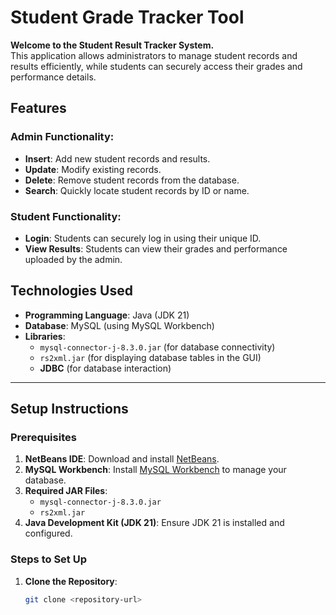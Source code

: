 # Student Grade Tracker Tool

**Welcome to the Student Result Tracker System.**  
This application allows administrators to manage student records and results efficiently, 
while students can securely access their grades and performance details.

## Features
### Admin Functionality:
- **Insert**: Add new student records and results.
- **Update**: Modify existing records.
- **Delete**: Remove student records from the database.
- **Search**: Quickly locate student records by ID or name.

### Student Functionality:
- **Login**: Students can securely log in using their unique ID.
- **View Results**: Students can view their grades and performance uploaded by the admin.

## Technologies Used
- **Programming Language**: Java (JDK 21)
- **Database**: MySQL (using MySQL Workbench)
- **Libraries**:
  - `mysql-connector-j-8.3.0.jar` (for database connectivity)
  - `rs2xml.jar` (for displaying database tables in the GUI)
  - **JDBC** (for database interaction)

---

## Setup Instructions
### Prerequisites
1. **NetBeans IDE**: Download and install [NetBeans](https://netbeans.apache.org/).
2. **MySQL Workbench**: Install [MySQL Workbench](https://dev.mysql.com/downloads/workbench/) to manage your database.
3. **Required JAR Files**:
   - `mysql-connector-j-8.3.0.jar`
   - `rs2xml.jar`
4. **Java Development Kit (JDK 21)**: Ensure JDK 21 is installed and configured.

### Steps to Set Up
1. **Clone the Repository**:
   ```bash
   git clone <repository-url>
